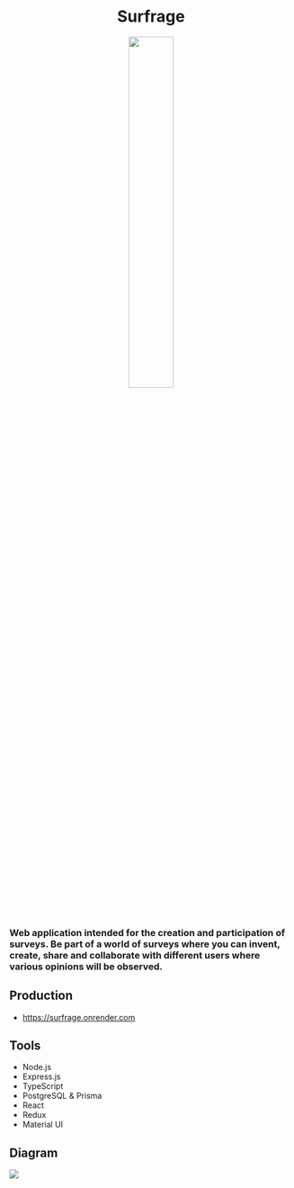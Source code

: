 <h1 align="center">Surfrage</h1>
<div align="center">
  <img src="https://res.cloudinary.com/projects-emanuek/image/upload/v1737045382/surfrage_wfwdte.jpg" width="40%" />
</div>

<h3>Web application intended for the creation and participation of surveys. Be part of a world of surveys where you can invent, create, share and collaborate with different users where various opinions will be observed.</h3>

## Production ##

- https://surfrage.onrender.com

## Tools ##
  
- Node.js
- Express.js
- TypeScript
- PostgreSQL & Prisma
- React
- Redux
- Material UI

## Diagram ##

<img src="https://res.cloudinary.com/projects-emanuek/image/upload/v1710040977/portfolio/surfrage_lplevc.jpg" />
